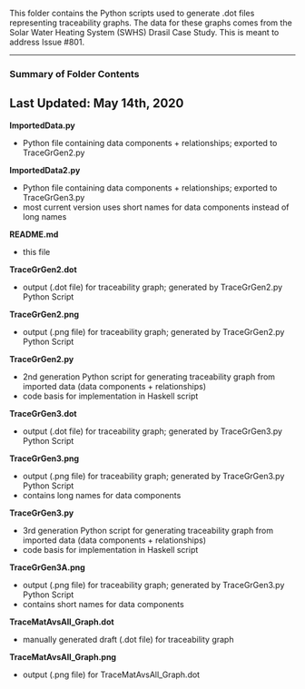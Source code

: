 This folder contains the Python scripts used to generate .dot files representing traceability graphs. The data for these graphs comes from the Solar Water Heating System (SWHS) Drasil Case Study. This is meant to address Issue #801.

-------------------------------------
### Summary of Folder Contents
Last Updated: May 14th, 2020
-------------------------------------

**ImportedData.py**
 - Python file containing data components + relationships; exported to TraceGrGen2.py

**ImportedData2.py**
 - Python file containing data components + relationships; exported to TraceGrGen3.py
 - most current version uses short names for data components instead of long names

**README.md**
 - this file

**TraceGrGen2.dot**
 - output (.dot file) for traceability graph; generated by TraceGrGen2.py Python Script

**TraceGrGen2.png**
 - output (.png file) for traceability graph; generated by TraceGrGen2.py Python Script

**TraceGrGen2.py**
 - 2nd generation Python script for generating traceability graph from imported data (data components + relationships)
 - code basis for implementation in Haskell script

**TraceGrGen3.dot**
 - output (.dot file) for traceability graph; generated by TraceGrGen3.py Python Script

**TraceGrGen3.png**
 - output (.png file) for traceability graph; generated by TraceGrGen3.py Python Script
 - contains long names for data components

**TraceGrGen3.py**
 - 3rd generation Python script for generating traceability graph from imported data (data components + relationships)
 - code basis for implementation in Haskell script

**TraceGrGen3A.png**
 - output (.png file) for traceability graph; generated by TraceGrGen3.py Python Script
 - contains short names for data components
 
 **TraceMatAvsAll_Graph.dot**
 - manually generated draft (.dot file) for traceability graph
 
 **TraceMatAvsAll_Graph.png**
 - output (.png file) for TraceMatAvsAll_Graph.dot

